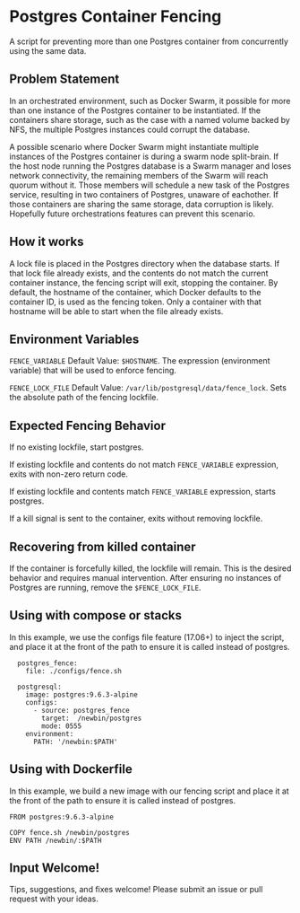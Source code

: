 # Postgres Container Fencing
A script for preventing more than one Postgres container from concurrently using the same data.

## Problem Statement
In an orchestrated environment, such as Docker Swarm, it possible for more than one instance of the Postgres container to be instantiated. If the containers share storage, such as the case with a named volume backed by NFS, the multiple Postgres instances could corrupt the database. 

A possible scenario where Docker Swarm might instantiate multiple instances of the Postgres container is during a swarm node split-brain. If the host node running the Postgres database is a Swarm manager and loses network connectivity, the remaining members of the Swarm will reach quorum without it. Those members will schedule a new task of the Postgres service, resulting in two containers of Postgres, unaware of eachother. If those containers are sharing the same storage, data corruption is likely. Hopefully future orchestrations features can prevent this scenario. 

## How it works
A lock file is placed in the Postgres directory when the database starts. If that lock file already exists, and the contents do not match the current container instance, the fencing script will exit, stopping the container. By default, the hostname of the container, which Docker defaults to the container ID, is used as the fencing token. Only a container with that hostname will be able to start when the file already exists.

## Environment Variables
`FENCE_VARIABLE` Default Value: `$HOSTNAME`. The expression (environment variable) that will be used to enforce fencing.

`FENCE_LOCK_FILE` Default Value: `/var/lib/postgresql/data/fence_lock`. Sets the absolute path of the fencing lockfile.

## Expected Fencing Behavior
If no existing lockfile, start postgres.

If existing lockfile and contents do not match `FENCE_VARIABLE` expression, exits with non-zero return code.

If existing lockfile and contents match `FENCE_VARIABLE` expression, starts postgres.

If a kill signal is sent to the container, exits without removing lockfile.

## Recovering from killed container
If the container is forcefully killed, the lockfile will remain. This is the desired behavior and requires manual intervention. After ensuring no instances of Postgres are running, remove the `$FENCE_LOCK_FILE`.

## Using with compose or stacks
In this example, we use the configs file feature (17.06+) to inject the script, and place it at the front of the path to ensure it is called instead of postgres.

```configs:
  postgres_fence:
    file: ./configs/fence.sh

  postgresql:
    image: postgres:9.6.3-alpine
    configs:
      - source: postgres_fence
        target:  /newbin/postgres
        mode: 0555
    environment:
      PATH: '/newbin:$PATH'
```

## Using with Dockerfile
In this example, we build a new image with our fencing script and place it at the front of the path to ensure it is called instead of postgres.
```
FROM postgres:9.6.3-alpine

COPY fence.sh /newbin/postgres
ENV PATH /newbin/:$PATH
```

## Input Welcome!
Tips, suggestions, and fixes welcome! Please submit an issue or pull request with your ideas. 
